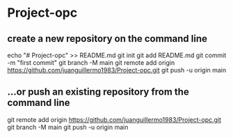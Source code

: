 # Project-opc

## create a new repository on the command line
echo "# Project-opc" >> README.md
git init
git add README.md
git commit -m "first commit"
git branch -M main
git remote add origin https://github.com/juanguillermo1983/Project-opc.git
git push -u origin main

## …or push an existing repository from the command line
git remote add origin https://github.com/juanguillermo1983/Project-opc.git
git branch -M main
git push -u origin main
